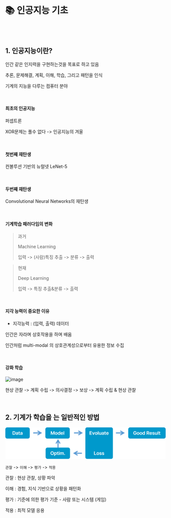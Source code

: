 # 📚 인공지능 기초

<br>

<br>

## 1. 인공지능이란?

인간 같은 인지력을 구현하는것을 목표로 하고 있음

추론, 문제해결, 계획, 이해, 학습, 그리고 패턴을 인식

기계의 지능을 다루는 컴퓨터 분야

<br>

#### 최초의 인공지능

퍼셉트론

XOR문제는 풀수 없다 -> 인공지능의 겨울

<br>

#### 첫번째 재탄생

컨볼루션 기반의 뉴럴넷 LeNet-5

<br>

#### 두번째 재탄생

Convolutional Neural Networks의 재탄생

<br>

#### 기계학습 패러다임의 변화

> 과거
>
> Machine Learning
>
> 입력 -> (사람)특징 추출 -> 분류 -> 출력

> 현재
>
> Deep Learning
>
> 입력 -> 특징 추출&분류 -> 출력

<br>

#### 지각 능력이 중요한 이유

- 지각능력 : (입력, 출력) 데이터

인간은 자라며 상호작용을 하며 배움

인간처럼 multi-modal 의 상호관계성으로부터 유용한 정보 수집

<br>

#### 강화 학습

![image](https://encrypted-tbn0.gstatic.com/images?q=tbn:ANd9GcSqR9a5y6sDFR-WT0tNd8PF6-N2F50jDlABfQ&usqp=CAU)

현상 관찰 -> 계획 수립 -> 의사결정 -> 보상 -> 계획 수립 & 현상 관찰

<br>

## 2. 기계가 학습을 는 일반적인 방법

![image](../image/ai1.png)

`관찰` -> `이해` -> `평가` -> `적용`

관찰 : 현상 관찰, 상황 파악

이해 : 경험, 지식 기반으로 상황을 패턴화

평가 : 기준에 의한 평가 기준 - 사람 또는 시스템 (게임)

적용 : 최적 모델 응용

<br>
